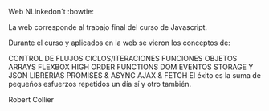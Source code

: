 Web NLinkedon´t
:bowtie:

La web corresponde al trabajo final del curso de Javascript.

Durante el curso y aplicados en la web se vieron los conceptos de:

CONTROL DE FLUJOS
CICLOS/ITERACIONES
FUNCIONES
OBJETOS
ARRAYS
FLEXBOX
HIGH ORDER FUNCTIONS
DOM
EVENTOS
STORAGE Y JSON
LIBRERIAS
PROMISES & ASYNC
AJAX & FETCH
El éxito es la suma de pequeños esfuerzos repetidos un día sí y otro también.

Robert Collier
